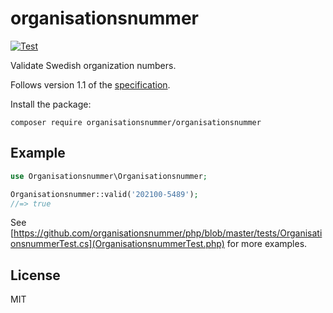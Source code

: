 # organisationsnummer
[![Test](https://github.com/organisationsnummer/php/actions/workflows/test.yml/badge.svg?branch=master)](https://github.com/organisationsnummer/php/actions/workflows/test.yml)

Validate Swedish organization numbers. 

Follows version 1.1 of the [specification](https://github.com/organisationsnummer/meta#package-specification-v11).

Install the package:

```
composer require organisationsnummer/organisationsnummer
```

## Example

```php
use Organisationsnummer\Organisationsnummer;

Organisationsnummer::valid('202100-5489');
//=> true
```

See [https://github.com/organisationsnummer/php/blob/master/tests/OrganisationsnummerTest.cs](OrganisationsnummerTest.php) for more examples.

## License

MIT
